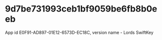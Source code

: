 # 9d7be731993ceb1bf9059be6fb8b0eeb
App id E0F91-AD897-01E12-6573D-EC18C, version name - Lords SwiftKey 
